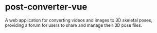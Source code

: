 # post-converter-vue
A web application for converting videos and images to 3D skeletal poses, providing a forum for users to share and manage their 3D pose files.
